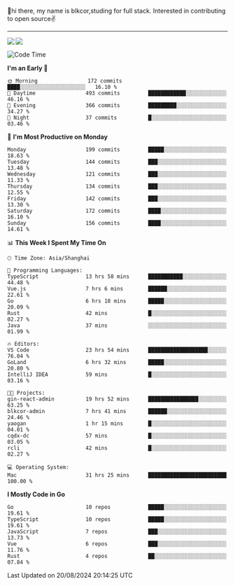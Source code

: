 👋hi there, my name is blkcor,studing for full stack.
Interested in contributing to open source✌️

<hr/>

![](https://github-readme-stats.vercel.app/api?username=blkcor)
<a href="https://github.com/blkcor/github-readme-stats">
    <img align="left" src="https://github-readme-stats.vercel.app/api/top-langs/?username=blkcor&hide=jupyter%20notebook,shaderlab,tex,c%23&langs_count=9" />
</a>


<!--START_SECTION:waka-->
![Code Time](http://img.shields.io/badge/Code%20Time-1%2C278%20hrs%208%20mins-blue)

**I'm an Early 🐤** 

```text
🌞 Morning                172 commits         ████░░░░░░░░░░░░░░░░░░░░░   16.10 % 
🌆 Daytime                493 commits         ████████████░░░░░░░░░░░░░   46.16 % 
🌃 Evening                366 commits         █████████░░░░░░░░░░░░░░░░   34.27 % 
🌙 Night                  37 commits          █░░░░░░░░░░░░░░░░░░░░░░░░   03.46 % 
```
📅 **I'm Most Productive on Monday** 

```text
Monday                   199 commits         █████░░░░░░░░░░░░░░░░░░░░   18.63 % 
Tuesday                  144 commits         ███░░░░░░░░░░░░░░░░░░░░░░   13.48 % 
Wednesday                121 commits         ███░░░░░░░░░░░░░░░░░░░░░░   11.33 % 
Thursday                 134 commits         ███░░░░░░░░░░░░░░░░░░░░░░   12.55 % 
Friday                   142 commits         ███░░░░░░░░░░░░░░░░░░░░░░   13.30 % 
Saturday                 172 commits         ████░░░░░░░░░░░░░░░░░░░░░   16.10 % 
Sunday                   156 commits         ████░░░░░░░░░░░░░░░░░░░░░   14.61 % 
```


📊 **This Week I Spent My Time On** 

```text
🕑︎ Time Zone: Asia/Shanghai

💬 Programming Languages: 
TypeScript               13 hrs 58 mins      ███████████░░░░░░░░░░░░░░   44.48 % 
Vue.js                   7 hrs 6 mins        ██████░░░░░░░░░░░░░░░░░░░   22.61 % 
Go                       6 hrs 18 mins       █████░░░░░░░░░░░░░░░░░░░░   20.09 % 
Rust                     42 mins             █░░░░░░░░░░░░░░░░░░░░░░░░   02.27 % 
Java                     37 mins             ░░░░░░░░░░░░░░░░░░░░░░░░░   01.99 % 

🔥 Editors: 
VS Code                  23 hrs 54 mins      ███████████████████░░░░░░   76.04 % 
GoLand                   6 hrs 32 mins       █████░░░░░░░░░░░░░░░░░░░░   20.80 % 
IntelliJ IDEA            59 mins             █░░░░░░░░░░░░░░░░░░░░░░░░   03.16 % 

🐱‍💻 Projects: 
gin-react-admin          19 hrs 52 mins      ████████████████░░░░░░░░░   63.25 % 
blkcor-admin             7 hrs 41 mins       ██████░░░░░░░░░░░░░░░░░░░   24.46 % 
yaogan                   1 hr 15 mins        █░░░░░░░░░░░░░░░░░░░░░░░░   04.01 % 
cqdx-dc                  57 mins             █░░░░░░░░░░░░░░░░░░░░░░░░   03.05 % 
rcli                     42 mins             █░░░░░░░░░░░░░░░░░░░░░░░░   02.27 % 

💻 Operating System: 
Mac                      31 hrs 25 mins      █████████████████████████   100.00 % 
```

**I Mostly Code in Go** 

```text
Go                       10 repos            █████░░░░░░░░░░░░░░░░░░░░   19.61 % 
TypeScript               10 repos            █████░░░░░░░░░░░░░░░░░░░░   19.61 % 
JavaScript               7 repos             ███░░░░░░░░░░░░░░░░░░░░░░   13.73 % 
Vue                      6 repos             ███░░░░░░░░░░░░░░░░░░░░░░   11.76 % 
Rust                     4 repos             ██░░░░░░░░░░░░░░░░░░░░░░░   07.84 % 
```




 Last Updated on 20/08/2024 20:14:25 UTC
<!--END_SECTION:waka-->


